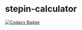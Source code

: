 # stepin-calculator


[![Codacy Badge](https://app.codacy.com/project/badge/Grade/82604cb4666a48ad8d1fe62502ca2a22)](https://www.codacy.com/gh/achyuthrudru9999/stepin-student/dashboard?utm_source=github.com&amp;utm_medium=referral&amp;utm_content=achyuthrudru9999/stepin-student&amp;utm_campaign=Badge_Grade)
